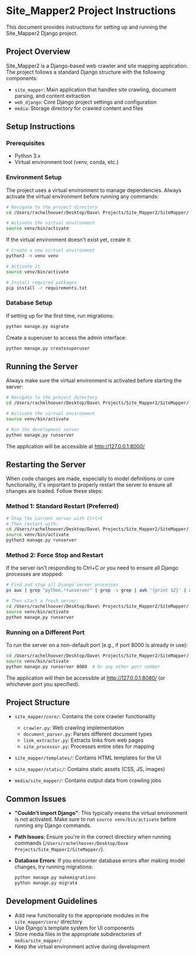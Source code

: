 # Site_Mapper2 Project Instructions

This document provides instructions for setting up and running the Site_Mapper2 Django project.

## Project Overview

Site_Mapper2 is a Django-based web crawler and site mapping application. The project follows a standard Django structure with the following components:

- `site_mapper`: Main application that handles site crawling, document parsing, and content extraction
- `web_django`: Core Django project settings and configuration
- `media`: Storage directory for crawled content and files

## Setup Instructions

### Prerequisites

- Python 3.x
- Virtual environment tool (venv, conda, etc.)

### Environment Setup

The project uses a virtual environment to manage dependencies. Always activate the virtual environment before running any commands:

```bash
# Navigate to the project directory
cd /Users/rachelhoover/Desktop/Dave\ Projects/Site_Mapper2/SiteMapper/

# Activate the virtual environment
source venv/bin/activate
```

If the virtual environment doesn't exist yet, create it:

```bash
# Create a new virtual environment
python3 -m venv venv

# Activate it
source venv/bin/activate

# Install required packages
pip install -r requirements.txt
```

### Database Setup

If setting up for the first time, run migrations:

```bash
python manage.py migrate
```

Create a superuser to access the admin interface:

```bash
python manage.py createsuperuser
```

## Running the Server

Always make sure the virtual environment is activated before starting the server:

```bash
# Navigate to the project directory
cd /Users/rachelhoover/Desktop/Dave\ Projects/Site_Mapper2/SiteMapper/

# Activate the virtual environment
source venv/bin/activate

# Run the development server
python manage.py runserver
```

The application will be accessible at http://127.0.0.1:8000/

## Restarting the Server

When code changes are made, especially to model definitions or core functionality, it's important to properly restart the server to ensure all changes are loaded. Follow these steps:

### Method 1: Standard Restart (Preferred)

```bash
# Stop the current server with Ctrl+C
# Then restart with:
cd /Users/rachelhoover/Desktop/Dave\ Projects/Site_Mapper2/SiteMapper/
source venv/bin/activate
python3 manage.py runserver
```

### Method 2: Force Stop and Restart

If the server isn't responding to Ctrl+C or you need to ensure all Django processes are stopped:

```bash
# Find and stop all Django server processes
ps aux | grep "python.*runserver" | grep -v grep | awk '{print $2}' | xargs kill -9

# Then start a fresh server:
cd /Users/rachelhoover/Desktop/Dave\ Projects/Site_Mapper2/SiteMapper/
source venv/bin/activate
python manage.py runserver
```

### Running on a Different Port

To run the server on a non-default port (e.g., if port 8000 is already in use):

```bash
cd /Users/rachelhoover/Desktop/Dave\ Projects/Site_Mapper2/SiteMapper/
source venv/bin/activate
python manage.py runserver 8080  # Or any other port number
```

The application will then be accessible at http://127.0.0.1:8080/ (or whichever port you specified).

## Project Structure

- `site_mapper/core/`: Contains the core crawler functionality
  - `crawler.py`: Web crawling implementation
  - `document_parser.py`: Parses different document types
  - `link_extractor.py`: Extracts links from web pages
  - `site_processor.py`: Processes entire sites for mapping

- `site_mapper/templates/`: Contains HTML templates for the UI
- `site_mapper/static/`: Contains static assets (CSS, JS, images)
- `media/site_mapper/`: Contains output data from crawling jobs

## Common Issues

- **"Couldn't import Django"**: This typically means the virtual environment is not activated. Make sure to run `source venv/bin/activate` before running any Django commands.

- **Path Issues**: Ensure you're in the correct directory when running commands (`/Users/rachelhoover/Desktop/Dave Projects/Site_Mapper2/SiteMapper/`).

- **Database Errors**: If you encounter database errors after making model changes, try running migrations:
  ```bash
  python manage.py makemigrations
  python manage.py migrate
  ```

## Development Guidelines

- Add new functionality to the appropriate modules in the `site_mapper/core/` directory
- Use Django's template system for UI components
- Store media files in the appropriate subdirectories of `media/site_mapper/`
- Keep the virtual environment active during development